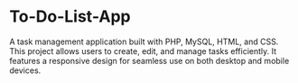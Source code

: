 # To-Do-List-App
A task management application built with PHP, MySQL, HTML, and CSS. This project allows users to create, edit, and manage tasks efficiently. It features a responsive design for seamless use on both desktop and mobile devices.
